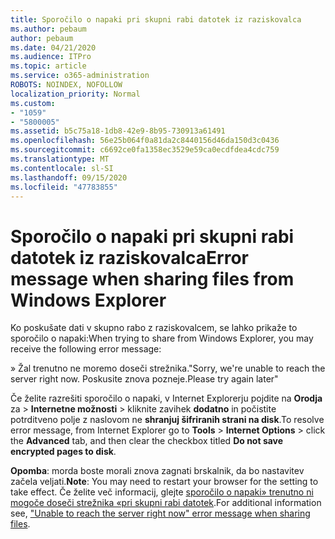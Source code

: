 ```yaml
---
title: Sporočilo o napaki pri skupni rabi datotek iz raziskovalca
ms.author: pebaum
author: pebaum
ms.date: 04/21/2020
ms.audience: ITPro
ms.topic: article
ms.service: o365-administration
ROBOTS: NOINDEX, NOFOLLOW
localization_priority: Normal
ms.custom:
- "1059"
- "5800005"
ms.assetid: b5c75a18-1db8-42e9-8b95-730913a61491
ms.openlocfilehash: 56e25b064f0a81da2c8440156d46da150d3c0436
ms.sourcegitcommit: c6692ce0fa1358ec3529e59ca0ecdfdea4cdc759
ms.translationtype: MT
ms.contentlocale: sl-SI
ms.lasthandoff: 09/15/2020
ms.locfileid: "47783855"
---
```

# <a name="error-message-when-sharing-files-from-windows-explorer"></a><span data-ttu-id="15858-102">Sporočilo o napaki pri skupni rabi datotek iz raziskovalca</span><span class="sxs-lookup"><span data-stu-id="15858-102">Error message when sharing files from Windows Explorer</span></span>

<span data-ttu-id="15858-103">Ko poskušate dati v skupno rabo z raziskovalcem, se lahko prikaže to sporočilo o napaki:</span><span class="sxs-lookup"><span data-stu-id="15858-103">When trying to share from Windows Explorer, you may receive the following error message:</span></span>
  
<span data-ttu-id="15858-104">» Žal trenutno ne moremo doseči strežnika.</span><span class="sxs-lookup"><span data-stu-id="15858-104">"Sorry, we're unable to reach the server right now.</span></span> <span data-ttu-id="15858-105">Poskusite znova pozneje.</span><span class="sxs-lookup"><span data-stu-id="15858-105">Please try again later"</span></span>
  
<span data-ttu-id="15858-106">Če želite razrešiti sporočilo o napaki, v Internet Explorerju pojdite na **Orodja** za \> **Internetne možnosti** \> kliknite zavihek **dodatno** in počistite potrditveno polje z naslovom ne **shranjuj šifriranih strani na disk**.</span><span class="sxs-lookup"><span data-stu-id="15858-106">To resolve error message, from Internet Explorer go to **Tools** \> **Internet Options** \> click the **Advanced** tab, and then clear the checkbox titled **Do not save encrypted pages to disk**.</span></span>
  
 <span data-ttu-id="15858-107">**Opomba**: morda boste morali znova zagnati brskalnik, da bo nastavitev začela veljati.</span><span class="sxs-lookup"><span data-stu-id="15858-107">**Note**: You may need to restart your browser for the setting to take effect.</span></span> <span data-ttu-id="15858-108">Če želite več informacij, glejte [sporočilo o napaki» trenutno ni mogoče doseči strežnika «pri skupni rabi datotek](https://go.microsoft.com/fwlink/?linkid=2022914).</span><span class="sxs-lookup"><span data-stu-id="15858-108">For additional information see, ["Unable to reach the server right now" error message when sharing files](https://go.microsoft.com/fwlink/?linkid=2022914).</span></span>
  